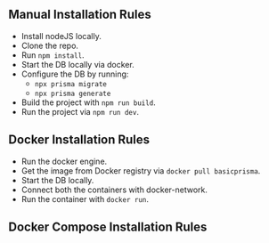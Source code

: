 ## Manual Installation Rules
- Install nodeJS locally.
- Clone the repo.
- Run `npm install`.
- Start the DB locally via docker.
- Configure the DB by running: 
    - `npx prisma migrate`
    - `npx prisma generate`
- Build the project with `npm run build`.
- Run the project via `npm run dev`.

## Docker Installation Rules
- Run the docker engine.
- Get the image from Docker registry via `docker pull basicprisma`.
- Start the DB locally.
- Connect both the containers with docker-network.
- Run the container with `docker run`. 

## Docker Compose Installation Rules
